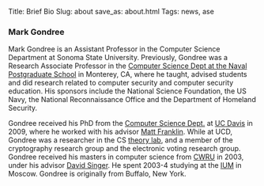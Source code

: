 Title: Brief Bio
Slug: about
save_as: about.html
Tags: news, ase

### <a id="gondree" class="anchor">Mark Gondree</a>
Mark Gondree is an Assistant Professor in the Computer Science Department at Sonoma State University. Previously, Gondree was a Research Associate Professor in the [Computer Science Dept at the Naval Postgraduate School](http://cs.nps.edu/) in Monterey, CA, where he taught, advised students and did research related to computer security and computer security education. His sponsors include the National Science Foundation, the US Navy, the National Reconnaissance Office and the Department of Homeland Security.

Gondree received his PhD from the [Computer Science Dept.](http://cs.ucdavis.edu/) at [UC Davis](http://www.ucdavis.edu/) in 2009, where he worked with his advisor [Matt Franklin](http://www.cs.ucdavis.edu/~franklin/). While at UCD, Gondree was a researcher in the CS [theory lab](http://theory.cs.ucdavis.edu/), and a member of the cryptography research group and the electronic voting research group. Gondree received his masters in computer science from [CWRU](http://www.case.edu/) in 2003, under his advisor [David Singer](http://www.cwru.edu/artsci/math/singer/home.html). He spent 2003-4 studying at the [IUM](http://ium.mccme.ru/) in Moscow. Gondree is originally from Buffalo, New York.
